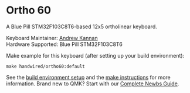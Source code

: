 # Ortho 60

A Blue Pill STM32F103C8T6-based 12x5 ortholinear keyboard.

Keyboard Maintainer: [Andrew Kannan](https://github.com/awkannan1)  
Hardware Supported: Blue Pill STM32F103C8T6  

Make example for this keyboard (after setting up your build environment):

    make handwired/ortho60:default

See the [build environment setup](https://docs.qmk.fm/#/getting_started_build_tools) and the [make instructions](https://docs.qmk.fm/#/getting_started_make_guide) for more information. Brand new to QMK? Start with our [Complete Newbs Guide](https://docs.qmk.fm/#/newbs).
